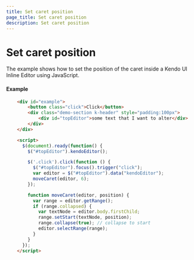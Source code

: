 ```yaml
---
title: Set caret position
page_title: Set caret position
description: Set caret position
---
```


# Set caret position

The example shows how to set the position of the caret inside a Kendo UI Inline Editor using JavaScript.

#### Example

```html
    <div id="example">
        <button class="click">Click</button>
        <div class="demo-section k-header" style="padding:100px">
            <div id="topEditor">some text that I want to alter</div>
        </div>
    </div>

    <script>
      $(document).ready(function() {
        $("#topEditor").kendoEditor();

        $('.click').click(function () {
          $("#topEditor").focus().trigger("click");
          var editor = $("#topEditor").data("kendoEditor");
          moveCaret(editor, 6);
        });

        function moveCaret(editor, position) {
          var range = editor.getRange();
          if (range.collapsed) {
            var textNode = editor.body.firstChild;
            range.setStart(textNode, position);
            range.collapse(true); // collapse to start
            editor.selectRange(range);
          }
        }
      });
    </script>
```
